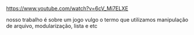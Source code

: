 https://www.youtube.com/watch?v=6cV_Mi7ELXE

nosso trabalho é sobre um jogo
vulgo o termo que utilizamos manipulação de arquivo, 
modularização, lista e etc 
